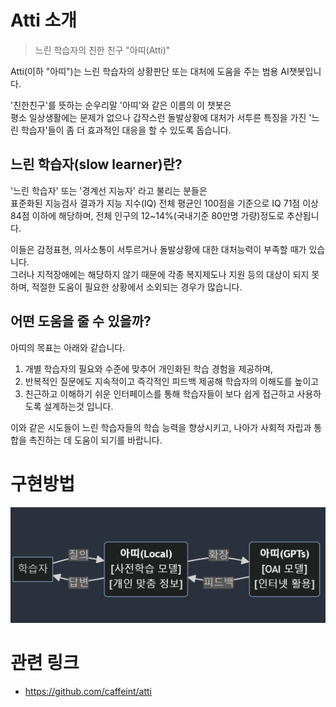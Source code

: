 # Atti 소개
> 느린 학습자의 친한 친구 "아띠(Atti)"   

Atti(이하 "아띠")는 느린 학습자의 상황판단 또는 대처에 도움을 주는 범용 AI챗봇입니다.   

'친한친구'를 뜻하는 순우리말 '아띠'와 같은 이름의 이 챗봇은   
평소 일상생활에는 문제가 없으나 갑작스런 돌발상황에 대처가 서투른 특징을 가진 '느린 학습자'들이 좀 더 효과적인 대응을 할 수 있도록 돕습니다.   

## 느린 학습자(slow learner)란?   
'느린 학습자' 또는 '경계선 지능자' 라고 불리는 분들은   
표준화된 지능검사 결과가 지능 지수(IQ) 전체 평균인 100점을 기준으로 IQ 71점 이상 84점 이하에 해당하며, 전체 인구의 12~14%(국내기준 80만명 가량)정도로 추산됩니다.  
    
이들은 감정표현, 의사소통이 서투르거나 돌발상황에 대한 대처능력이 부족할 때가 있습니다.   
그러나 지적장애에는 해당하지 않기 때문에 각종 복지제도나 지원 등의 대상이 되지 못하며, 적절한 도움이 필요한 상황에서 소외되는 경우가 많습니다.

## 어떤 도움을 줄 수 있을까?
아띠의 목표는 아래와 같습니다.   

1. 개별 학습자의 필요와 수준에 맞추어 개인화된 학습 경험을 제공하며, 
2. 반복적인 질문에도 지속적이고 즉각적인 피드백 제공해 학습자의 이해도를 높이고 
3. 친근하고 이해하기 쉬운 인터페이스를 통해 학습자들이 보다 쉽게 접근하고 사용하도록 설계하는것 입니다.

이와 같은 시도들이 느린 학습자들의 학습 능력을 향상시키고, 나아가 사회적 자립과 통합을 촉진하는 데 도움이 되기를 바랍니다.


# 구현방법
![alt text](image.png)

# 관련 링크
* https://github.com/caffeint/atti